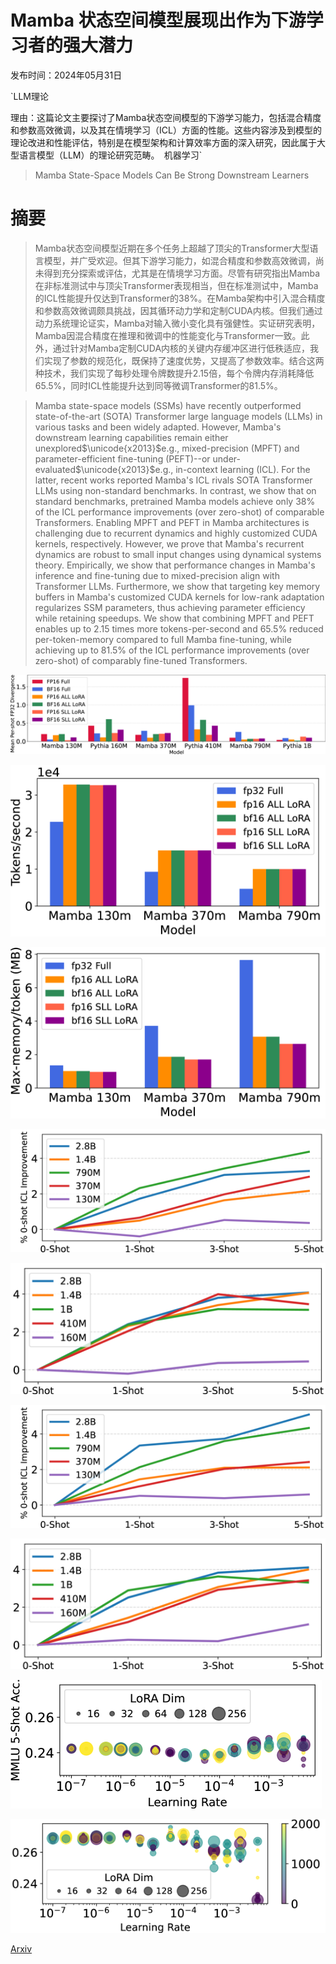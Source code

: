 # Mamba 状态空间模型展现出作为下游学习者的强大潜力

发布时间：2024年05月31日

`LLM理论

理由：这篇论文主要探讨了Mamba状态空间模型的下游学习能力，包括混合精度和参数高效微调，以及其在情境学习（ICL）方面的性能。这些内容涉及到模型的理论改进和性能评估，特别是在模型架构和计算效率方面的深入研究，因此属于大型语言模型（LLM）的理论研究范畴。` `机器学习`

> Mamba State-Space Models Can Be Strong Downstream Learners

# 摘要

> Mamba状态空间模型近期在多个任务上超越了顶尖的Transformer大型语言模型，并广受欢迎。但其下游学习能力，如混合精度和参数高效微调，尚未得到充分探索或评估，尤其是在情境学习方面。尽管有研究指出Mamba在非标准测试中与顶尖Transformer表现相当，但在标准测试中，Mamba的ICL性能提升仅达到Transformer的38%。在Mamba架构中引入混合精度和参数高效微调颇具挑战，因其循环动力学和定制CUDA内核。但我们通过动力系统理论证实，Mamba对输入微小变化具有强健性。实证研究表明，Mamba因混合精度在推理和微调中的性能变化与Transformer一致。此外，通过针对Mamba定制CUDA内核的关键内存缓冲区进行低秩适应，我们实现了参数的规范化，既保持了速度优势，又提高了参数效率。结合这两种技术，我们实现了每秒处理令牌数提升2.15倍，每个令牌内存消耗降低65.5%，同时ICL性能提升达到同等微调Transformer的81.5%。

> Mamba state-space models (SSMs) have recently outperformed state-of-the-art (SOTA) Transformer large language models (LLMs) in various tasks and been widely adapted. However, Mamba's downstream learning capabilities remain either unexplored$\unicode{x2013}$e.g., mixed-precision (MPFT) and parameter-efficient fine-tuning (PEFT)--or under-evaluated$\unicode{x2013}$e.g., in-context learning (ICL). For the latter, recent works reported Mamba's ICL rivals SOTA Transformer LLMs using non-standard benchmarks. In contrast, we show that on standard benchmarks, pretrained Mamba models achieve only 38% of the ICL performance improvements (over zero-shot) of comparable Transformers.
  Enabling MPFT and PEFT in Mamba architectures is challenging due to recurrent dynamics and highly customized CUDA kernels, respectively. However, we prove that Mamba's recurrent dynamics are robust to small input changes using dynamical systems theory. Empirically, we show that performance changes in Mamba's inference and fine-tuning due to mixed-precision align with Transformer LLMs. Furthermore, we show that targeting key memory buffers in Mamba's customized CUDA kernels for low-rank adaptation regularizes SSM parameters, thus achieving parameter efficiency while retaining speedups. We show that combining MPFT and PEFT enables up to 2.15 times more tokens-per-second and 65.5% reduced per-token-memory compared to full Mamba fine-tuning, while achieving up to 81.5% of the ICL performance improvements (over zero-shot) of comparably fine-tuned Transformers.

![Mamba 状态空间模型展现出作为下游学习者的强大潜力](../../../paper_images/2406.00209/x1.png)

![Mamba 状态空间模型展现出作为下游学习者的强大潜力](../../../paper_images/2406.00209/x2.png)

![Mamba 状态空间模型展现出作为下游学习者的强大潜力](../../../paper_images/2406.00209/x3.png)

![Mamba 状态空间模型展现出作为下游学习者的强大潜力](../../../paper_images/2406.00209/x4.png)

![Mamba 状态空间模型展现出作为下游学习者的强大潜力](../../../paper_images/2406.00209/x5.png)

![Mamba 状态空间模型展现出作为下游学习者的强大潜力](../../../paper_images/2406.00209/x6.png)

![Mamba 状态空间模型展现出作为下游学习者的强大潜力](../../../paper_images/2406.00209/x7.png)

![Mamba 状态空间模型展现出作为下游学习者的强大潜力](../../../paper_images/2406.00209/x8.png)

![Mamba 状态空间模型展现出作为下游学习者的强大潜力](../../../paper_images/2406.00209/x9.png)

[Arxiv](https://arxiv.org/abs/2406.00209)